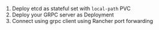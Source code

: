 

1. Deploy etcd as stateful set with `local-path` PVC
2. Deploy your GRPC server as Deployment
3. Connect using grpc client using Rancher port forwarding




